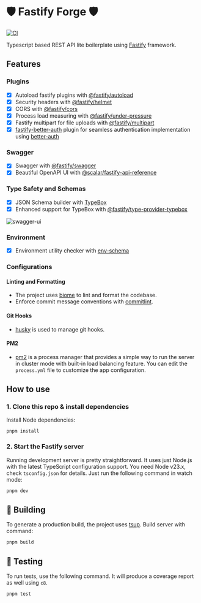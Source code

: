 # 🛡️ Fastify Forge 🛡️

[![CI](https://github.com/flaviodelgrosso/fastify-forge/actions/workflows/ci.yaml/badge.svg?branch=master)](https://github.com/flaviodelgrosso/fastify-forge/actions/workflows/ci.yaml)

Typescript based REST API lite boilerplate using [Fastify](https://fastify.dev/) framework.

## Features

### Plugins

- [x] Autoload fastify plugins with [@fastify/autoload](https://www.npmjs.com/package/@fastify/autoload)
- [x] Security headers with [@fastify/helmet](https://www.npmjs.com/package/@fastify/helmet)
- [x] CORS with [@fastify/cors](https://www.npmjs.com/package/@fastify/cors)
- [x] Process load measuring with [@fastify/under-pressure](https://www.npmjs.com/package/@fastify/under-pressure)
- [x] Fastify multipart for file uploads with [@fastify/multipart](https://www.npmjs.com/package/@fastify/multipart)
- [x] [fastify-better-auth](https://www.npmjs.com/package/fastify-better-auth) plugin for seamless authentication implementation using [better-auth](https://www.npmjs.com/package/better-auth)
  
### Swagger

- [x] Swagger with [@fastify/swagger](https://www.npmjs.com/package/@fastify/swagger)
- [x] Beautiful OpenAPI UI with [@scalar/fastify-api-reference](https://www.npmjs.com/package/@scalar/fastify-api-reference)

### Type Safety and Schemas

- [x] JSON Schema builder with [TypeBox](https://www.npmjs.com/package/@sinclair/typebox)
- [x] Enhanced support for TypeBox with [@fastify/type-provider-typebox](https://www.npmjs.com/package/@fastify/type-provider-typebox)

![swagger-ui](https://github.com/user-attachments/assets/18f84260-358d-4f80-ac71-34c0c124908a)

### Environment

- [x] Environment utility checker with [env-schema](https://www.npmjs.com/package/env-schema)

### Configurations

#### Linting and Formatting

- The project uses [biome](https://biomejs.dev/) to lint and format the codebase.
- Enforce commit message conventions with [commitlint](https://www.npmjs.com/package/@commitlint/cli).

#### Git Hooks

- [husky](https://www.npmjs.com/package/husky) is used to manage git hooks.

#### PM2

- [pm2](https://www.npmjs.com/package/pm2) is a process manager that provides a simple way to run the server in cluster mode with built-in load balancing feature. You can edit the `process.yml` file to customize the app configuration.

## How to use

### 1. Clone this repo & install dependencies

Install Node dependencies:

`pnpm install`

### 2. Start the Fastify server

Running development server is pretty straightforward. It uses just Node.js with the latest TypeScript configuration support. You need Node v23.x, check `tsconfig.json` for details. Just run the following command in watch mode:

```sh
pnpm dev
```

## 🚀 Building

To generate a production build, the project uses [tsup](https://github.com/egoist/tsup). Build server with command:

```sh
pnpm build
```

## 🧪 Testing

To run tests, use the following command. It will produce a coverage report as well using `c8`.

```sh
pnpm test
```
